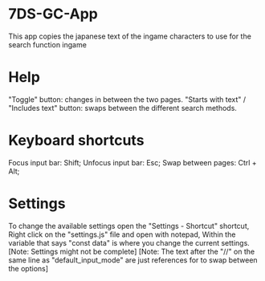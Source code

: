 # 7DS-GC-App
This app copies the japanese text of the ingame characters to use for the search function ingame

# Help
"Toggle" button: changes in between the two pages.
"Starts with text" / "Includes text" button: swaps between the different search methods.

# Keyboard shortcuts
Focus input bar: Shift;
Unfocus input bar: Esc;
Swap between pages: Ctrl + Alt;

# Settings
To change the available settings open the "Settings - Shortcut" shortcut,
Right click on the "settings.js" file and open with notepad,
Within the variable that says "const data" is where you change the current settings.
[Note: Settings might not be complete]
[Note: The text after the "//" on the same line as "default_input_mode" are just references for to swap between the options]

